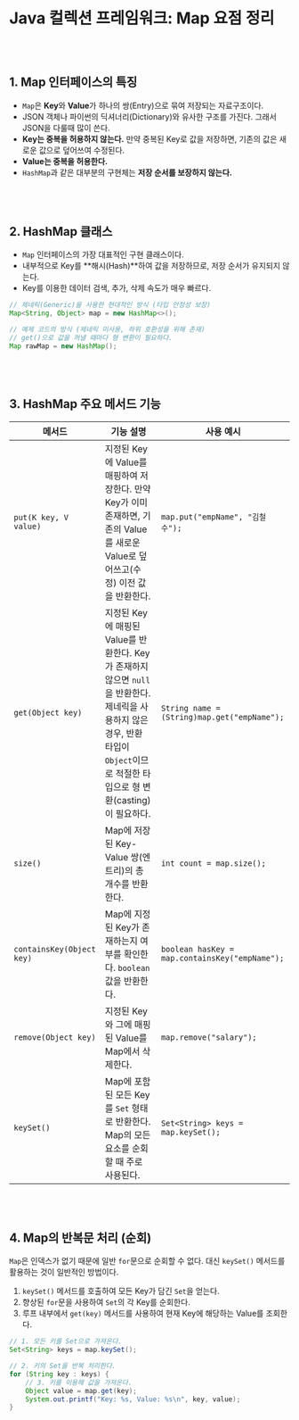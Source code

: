 # Java 컬렉션 프레임워크: Map 요점 정리

<div style="margin-top:80px;"></div>

## 1. Map 인터페이스의 특징

- `Map`은 **Key**와 **Value**가 하나의 쌍(Entry)으로 묶여 저장되는 자료구조이다.
- JSON 객체나 파이썬의 딕셔너리(Dictionary)와 유사한 구조를 가진다. 그래서 JSON을 다룰때 많이 쓴다.
- **Key는 중복을 허용하지 않는다.** 만약 중복된 Key로 값을 저장하면, 기존의 값은 새로운 값으로 덮어쓰여 수정된다.
- **Value는 중복을 허용한다.**
- `HashMap`과 같은 대부분의 구현체는 **저장 순서를 보장하지 않는다.**

<div style="margin-top:80px;"></div>

## 2. HashMap 클래스

- `Map` 인터페이스의 가장 대표적인 구현 클래스이다.
- 내부적으로 Key를 **해시(Hash)**하여 값을 저장하므로, 저장 순서가 유지되지 않는다.
- Key를 이용한 데이터 검색, 추가, 삭제 속도가 매우 빠르다.

```java
// 제네릭(Generic)을 사용한 현대적인 방식 (타입 안정성 보장)
Map<String, Object> map = new HashMap<>();

// 예제 코드의 방식 (제네릭 미사용, 하위 호환성을 위해 존재)
// get()으로 값을 꺼낼 때마다 형 변환이 필요하다.
Map rawMap = new HashMap();
```


<div style="margin-top:80px;"></div>

## 3. HashMap 주요 메서드 기능

| 메서드                     | 기능 설명                                                                                                                                              | 사용 예시                                   |
| -------------------------- | ------------------------------------------------------------------------------------------------------------------------------------------------------ | ------------------------------------------- |
| `put(K key, V value)`      | 지정된 Key에 Value를 매핑하여 저장한다. 만약 Key가 이미 존재하면, 기존의 Value를 새로운 Value로 덮어쓰고(수정) 이전 값을 반환한다.                      | `map.put("empName", "김철수");`           |
| `get(Object key)`          | 지정된 Key에 매핑된 Value를 반환한다. Key가 존재하지 않으면 `null`을 반환한다. 제네릭을 사용하지 않은 경우, 반환 타입이 `Object`이므로 적절한 타입으로 형 변환(casting)이 필요하다. | `String name = (String)map.get("empName");` |
| `size()`                   | Map에 저장된 Key-Value 쌍(엔트리)의 총 개수를 반환한다.                                                                                                | `int count = map.size();`                   |
| `containsKey(Object key)`  | Map에 지정된 Key가 존재하는지 여부를 확인한다. `boolean` 값을 반환한다.                                                                                | `boolean hasKey = map.containsKey("empName");` |
| `remove(Object key)`       | 지정된 Key와 그에 매핑된 Value를 Map에서 삭제한다.                                                                                                     | `map.remove("salary");`                    |
| `keySet()`                 | Map에 포함된 모든 Key를 `Set` 형태로 반환한다. Map의 모든 요소를 순회할 때 주로 사용된다.                                                                | `Set<String> keys = map.keySet();`          |

<div style="margin-top:80px;"></div>

## 4. Map의 반복문 처리 (순회)

`Map`은 인덱스가 없기 때문에 일반 `for`문으로 순회할 수 없다. 대신 `keySet()` 메서드를 활용하는 것이 일반적인 방법이다.

1.  `keySet()` 메서드를 호출하여 모든 Key가 담긴 `Set`을 얻는다.
2.  향상된 `for`문을 사용하여 `Set`의 각 Key를 순회한다.
3.  루프 내부에서 `get(key)` 메서드를 사용하여 현재 Key에 해당하는 Value를 조회한다.

```java
// 1. 모든 키를 Set으로 가져온다.
Set<String> keys = map.keySet();

// 2. 키의 Set을 반복 처리한다.
for (String key : keys) {
    // 3. 키를 이용해 값을 가져온다.
    Object value = map.get(key);
    System.out.printf("Key: %s, Value: %s\n", key, value);
}
```